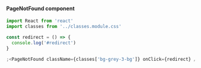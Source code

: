 #### PageNotFound component

```js
import React from 'react'
import classes from '../classes.module.css'

const redirect = () => {
  console.log('#redirect')
}

;<PageNotFound className={classes['bg-grey-3-bg']} onClick={redirect} />
```
